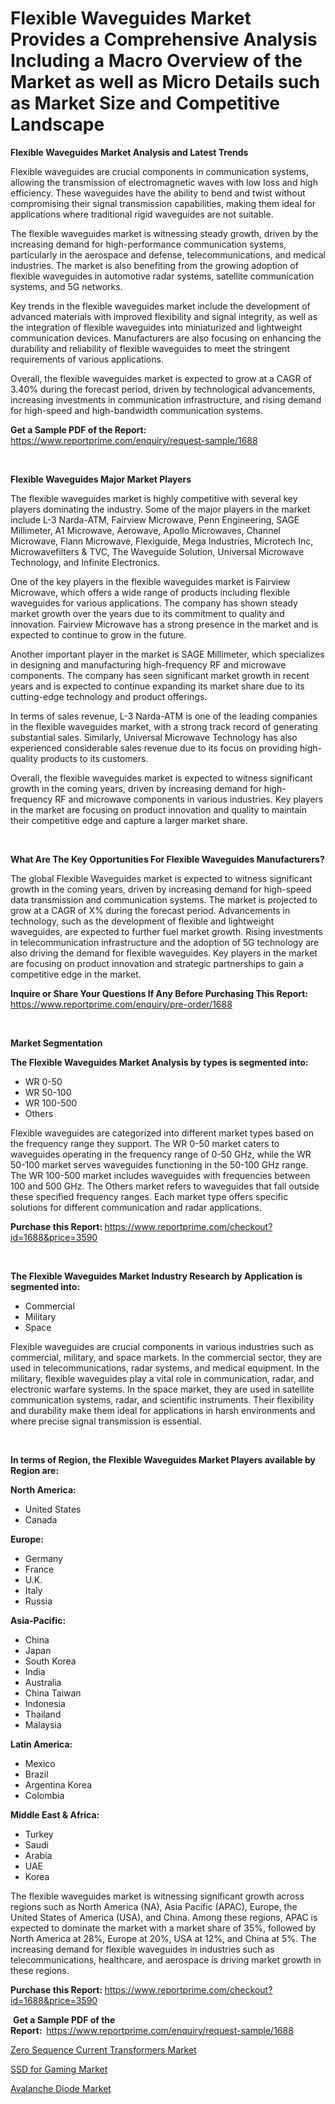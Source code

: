 <p><h1>Flexible Waveguides Market Provides a Comprehensive Analysis Including a Macro Overview of the Market as well as Micro Details such as Market Size and Competitive Landscape</h1></p><p><strong>Flexible Waveguides Market Analysis and Latest Trends</strong></p>
<p><p>Flexible waveguides are crucial components in communication systems, allowing the transmission of electromagnetic waves with low loss and high efficiency. These waveguides have the ability to bend and twist without compromising their signal transmission capabilities, making them ideal for applications where traditional rigid waveguides are not suitable.</p><p>The flexible waveguides market is witnessing steady growth, driven by the increasing demand for high-performance communication systems, particularly in the aerospace and defense, telecommunications, and medical industries. The market is also benefiting from the growing adoption of flexible waveguides in automotive radar systems, satellite communication systems, and 5G networks.</p><p>Key trends in the flexible waveguides market include the development of advanced materials with improved flexibility and signal integrity, as well as the integration of flexible waveguides into miniaturized and lightweight communication devices. Manufacturers are also focusing on enhancing the durability and reliability of flexible waveguides to meet the stringent requirements of various applications.</p><p>Overall, the flexible waveguides market is expected to grow at a CAGR of 3.40% during the forecast period, driven by technological advancements, increasing investments in communication infrastructure, and rising demand for high-speed and high-bandwidth communication systems.</p></p>
<p><strong>Get a Sample PDF of the Report:&nbsp;</strong> <a href="https://www.reportprime.com/enquiry/request-sample/1688">https://www.reportprime.com/enquiry/request-sample/1688</a></p>
<p>&nbsp;</p>
<p><strong>Flexible Waveguides Major Market Players</strong></p>
<p><p>The flexible waveguides market is highly competitive with several key players dominating the industry. Some of the major players in the market include L-3 Narda-ATM, Fairview Microwave, Penn Engineering, SAGE Millimeter, A1 Microwave, Aerowave, Apollo Microwaves, Channel Microwave, Flann Microwave, Flexiguide, Mega Industries, Microtech Inc, Microwavefilters & TVC, The Waveguide Solution, Universal Microwave Technology, and Infinite Electronics.</p><p>One of the key players in the flexible waveguides market is Fairview Microwave, which offers a wide range of products including flexible waveguides for various applications. The company has shown steady market growth over the years due to its commitment to quality and innovation. Fairview Microwave has a strong presence in the market and is expected to continue to grow in the future.</p><p>Another important player in the market is SAGE Millimeter, which specializes in designing and manufacturing high-frequency RF and microwave components. The company has seen significant market growth in recent years and is expected to continue expanding its market share due to its cutting-edge technology and product offerings.</p><p>In terms of sales revenue, L-3 Narda-ATM is one of the leading companies in the flexible waveguides market, with a strong track record of generating substantial sales. Similarly, Universal Microwave Technology has also experienced considerable sales revenue due to its focus on providing high-quality products to its customers.</p><p>Overall, the flexible waveguides market is expected to witness significant growth in the coming years, driven by increasing demand for high-frequency RF and microwave components in various industries. Key players in the market are focusing on product innovation and quality to maintain their competitive edge and capture a larger market share.</p></p>
<p>&nbsp;</p>
<p><strong>What Are The Key Opportunities For Flexible Waveguides Manufacturers?</strong></p>
<p><p>The global Flexible Waveguides market is expected to witness significant growth in the coming years, driven by increasing demand for high-speed data transmission and communication systems. The market is projected to grow at a CAGR of X% during the forecast period. Advancements in technology, such as the development of flexible and lightweight waveguides, are expected to further fuel market growth. Rising investments in telecommunication infrastructure and the adoption of 5G technology are also driving the demand for flexible waveguides. Key players in the market are focusing on product innovation and strategic partnerships to gain a competitive edge in the market.</p></p>
<p><strong>Inquire or Share Your Questions If Any Before Purchasing This Report:</strong> <a href="https://www.reportprime.com/enquiry/pre-order/1688">https://www.reportprime.com/enquiry/pre-order/1688</a></p>
<p>&nbsp;</p>
<p><strong>Market Segmentation</strong></p>
<p><strong>The Flexible Waveguides Market Analysis by types is segmented into:</strong></p>
<p><ul><li>WR 0-50</li><li>WR 50-100</li><li>WR 100-500</li><li>Others</li></ul></p>
<p><p>Flexible waveguides are categorized into different market types based on the frequency range they support. The WR 0-50 market caters to waveguides operating in the frequency range of 0-50 GHz, while the WR 50-100 market serves waveguides functioning in the 50-100 GHz range. The WR 100-500 market includes waveguides with frequencies between 100 and 500 GHz. The Others market refers to waveguides that fall outside these specified frequency ranges. Each market type offers specific solutions for different communication and radar applications.</p></p>
<p><strong>Purchase this Report:&nbsp;</strong><a href="https://www.reportprime.com/checkout?id=1688&price=3590">https://www.reportprime.com/checkout?id=1688&price=3590</a></p>
<p>&nbsp;</p>
<p><strong>The Flexible Waveguides Market Industry Research by Application is segmented into:</strong></p>
<p><ul><li>Commercial</li><li>Military</li><li>Space</li></ul></p>
<p><p>Flexible waveguides are crucial components in various industries such as commercial, military, and space markets. In the commercial sector, they are used in telecommunications, radar systems, and medical equipment. In the military, flexible waveguides play a vital role in communication, radar, and electronic warfare systems. In the space market, they are used in satellite communication systems, radar, and scientific instruments. Their flexibility and durability make them ideal for applications in harsh environments and where precise signal transmission is essential.</p></p>
<p>&nbsp;</p>
<p><strong>In terms of Region, the Flexible Waveguides Market Players available by Region are:</strong></p>
<p>
    <p> <strong> North America: </strong>
        <ul>
            <li>United States</li>
            <li>Canada</li>
        </ul>
        </p> 
    <p> <strong> Europe: </strong>
        <ul>
            <li>Germany</li>
            <li>France</li>
            <li>U.K.</li>
            <li>Italy</li>
            <li>Russia</li>
        </ul>
        </p> 
    <p> <strong> Asia-Pacific: </strong>
        <ul>
            <li>China</li>
            <li>Japan</li>
            <li>South Korea</li>
            <li>India</li>
            <li>Australia</li>
            <li>China Taiwan</li>
            <li>Indonesia</li>
            <li>Thailand</li>
            <li>Malaysia</li>
        </ul>
        </p> 
    <p> <strong> Latin America: </strong>
        <ul>
            <li>Mexico</li>
            <li>Brazil</li>
            <li>Argentina Korea</li>
            <li>Colombia</li>
        </ul>
        </p> 
    <p> <strong> Middle East & Africa: </strong>
        <ul>
            <li>Turkey</li>
            <li>Saudi</li>
            <li>Arabia</li>
            <li>UAE</li>
            <li>Korea</li>
        </ul>
    </p>
    </p>
<p><p>The flexible waveguides market is witnessing significant growth across regions such as North America (NA), Asia Pacific (APAC), Europe, the United States of America (USA), and China. Among these regions, APAC is expected to dominate the market with a market share of 35%, followed by North America at 28%, Europe at 20%, USA at 12%, and China at 5%. The increasing demand for flexible waveguides in industries such as telecommunications, healthcare, and aerospace is driving market growth in these regions.</p></p>
<p><strong>Purchase this Report: </strong><a href="https://www.reportprime.com/checkout?id=1688&price=3590">https://www.reportprime.com/checkout?id=1688&price=3590</a></p>
<p>&nbsp;<strong>Get a Sample PDF of the Report:&nbsp;&nbsp;</strong><a href="https://www.reportprime.com/enquiry/request-sample/1688">https://www.reportprime.com/enquiry/request-sample/1688</a></p>
<p><strong></strong></p>
<p><p><a href="https://github.com/edytherolanlouisejk1miz0wig/Market-Research-Report-List-1/blob/main/zero-sequence-current-transformers-market.md">Zero Sequence Current Transformers Market</a></p><p><a href="https://github.com/RoccoManning/Market-Research-Report-List-4/blob/main/ssd-for-gaming-market.md">SSD for Gaming Market</a></p><p><a href="https://github.com/peachesmcdowel1/Market-Research-Report-List-2/blob/main/avalanche-diode-market.md">Avalanche Diode Market</a></p></p>